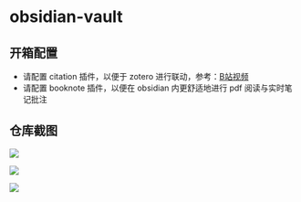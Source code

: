 # obsidian-vault

## 开箱配置

- 请配置 citation 插件，以便于 zotero 进行联动，参考：[B站视频](https://www.bilibili.com/video/BV1W24y1Y7is/?spm_id_from=333.999.list.card_archive.click)
- 请配置 booknote 插件，以便在 obsidian 内更舒适地进行 pdf 阅读与实时笔记批注 


## 仓库截图

![](https://github.com/wuzhen97/obsidian-vault/blob/master/zob_attach/Pasted%20image%2020230130164229.png)

![](https://github.com/wuzhen97/obsidian-vault/blob/master/zob_attach/Pasted%20image%2020230130164159.png)


![](https://github.com/wuzhen97/obsidian-vault/blob/master/zob_attach/Pasted%20image%2020230130164731.png)
